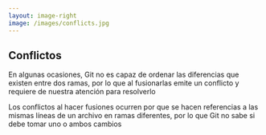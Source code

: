 ```yaml
---
layout: image-right
image: /images/conflicts.jpg
---
```


<div class="flex h-full flex-col justify-center">

<div class="w-full">

## Conflictos
</div>

En algunas ocasiones, Git no es capaz de ordenar las diferencias que existen entre dos ramas, por lo que al fusionarlas emite un conflicto y requiere de nuestra atención para resolverlo

Los conflictos al hacer fusiones ocurren por que se hacen referencias a las mismas líneas de un archivo en ramas diferentes, por lo que Git no sabe si debe tomar uno o ambos cambios

</div>
